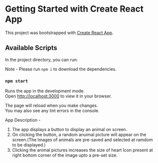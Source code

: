 # Getting Started with Create React App

This project was bootstrapped with [Create React App](https://github.com/facebook/create-react-app).

## Available Scripts

In the project directory, you can run:

Note - Please run `npm i` to download the dependencies.

### `npm start`

Runs the app in the development mode.\
Open [http://localhost:3000](http://localhost:3000) to view it in your browser.

The page will reload when you make changes.\
You may also see any lint errors in the console.

App Description -

1. The app displays a button to display an animal on screen.
2. On clicking the button, a random anuimal picture will appear on the screen.(The Images of animals are pre-saved and selected at ramdom to be displayed.)
3. Clicking the animal pictures increases the size of heart Icon present at right bottom corner of the image upto a pre-set size.

